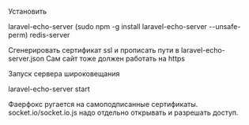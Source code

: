 Установить

laravel-echo-server (sudo npm -g install laravel-echo-server --unsafe-perm)
redis-server


Cгенерировать сертификат ssl и прописать пути в laravel-echo-server.json
Сам сайт тоже должен работать на https

Запуск сервера широковещания

laravel-echo-server start



Фаерфокс ругается на самоподписанные сертификаты. socket.io/socket.io.js надо отдельно открывать и разрешать доступ.